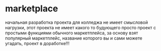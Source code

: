 # marketplace
 
начальная разработка проекта для колледжа не имеет смысловой нагрузки, этот проекта не имеет какого то будующего просто проект с простыми функциями обычного маркетплейса, за основу взят популярный маркетплейс, название которого вы и сами можете угадать, проект в доработке!!!